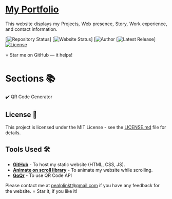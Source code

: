 # <a href="https://vinodjangid07.github.io/" target="_blank">My Portfolio</a>
<p align="justify">This website displays my Projects, Web presence, Story, Work experience, and contact information.</p>

[![Repository Status](https://img.shields.io/badge/Repository%20Status-Maintained-dark%20green.svg)]
[![Website Status](https://img.shields.io/badge/Website%20Status-Online-green)]
[![Author](https://img.shields.io/badge/Author-Vinod%20Jangid-purple.svg)
[![Latest Release](https://img.shields.io/badge/Latest%20Release-11%20Jan%202024-yellow.svg)]
<a href="https://github.com/vinodjangid07/vinodjangid07.github.io/blob/master/LICENSE"><img alt="License" src="http://img.shields.io/:license-mit-blue.svg?style=flat-square?style=flat-square" /></a>

:star: Star me on GitHub — it helps!

# Sections 📚

✔️ QR Code Generator

## License 📄
This project is licensed under the MIT License - see the [LICENSE.md](./LICENSE) file for details.

## Tools Used 🛠️
* [<b>GitHub</b>](https://github.com/) - To host my static website (HTML, CSS, JS).
* [<b>Animate on scroll library</b>](https://github.com/michalsnik/aos) - To animate my website while scrolling.
* [<b>GoQr</b>](https://goqr.me/) - To use QR Code API


Please contact me at pealplinkt@gmail.com if you have any feedback for the website. :star: Star it, if you like it!

